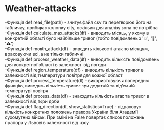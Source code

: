 # Weather-attacks
 -Функція def read_file(path) - зчитує файл csv та перетворює його на табличку, прибирає колонку city, оскільки для аналізу вона не потрібна<br />
 -Функція def calculate_max_attacks(df) - виводить місяць, у якому в конкретній області було найбільше тривог (тобто повідомлень з '💥', '📍', '⚠️')<br />
 -Функція def month_attack(df) - виводить кількості атак по місяцям, враховуючи всі, а не тільки табличні<br />
 -Функція def process_weather_data(df) - виводить кількість повідомлень для конкретної області в залежності від погоди<br />
 -Функція def region_temperature(df) - виводить кількість тривог в залежності від температури повітря для кожної області<br />
 -Функція def process_temperature(df) - використовуючи попередню функцію, виводить кількість тривог при додатній та від'ємній температурі повітря<br />
 -Функція def process_data(df) - знаходить кількість атак та тривог в залежності від пори доби<br />
 -Функція def flag_direction(df, show_statistics=True) - підраховує кількість конкретних положень прапора України біля Академії сухомутних військ. При зміні на False повертає список положень прапора у Львові в залежності від часу
